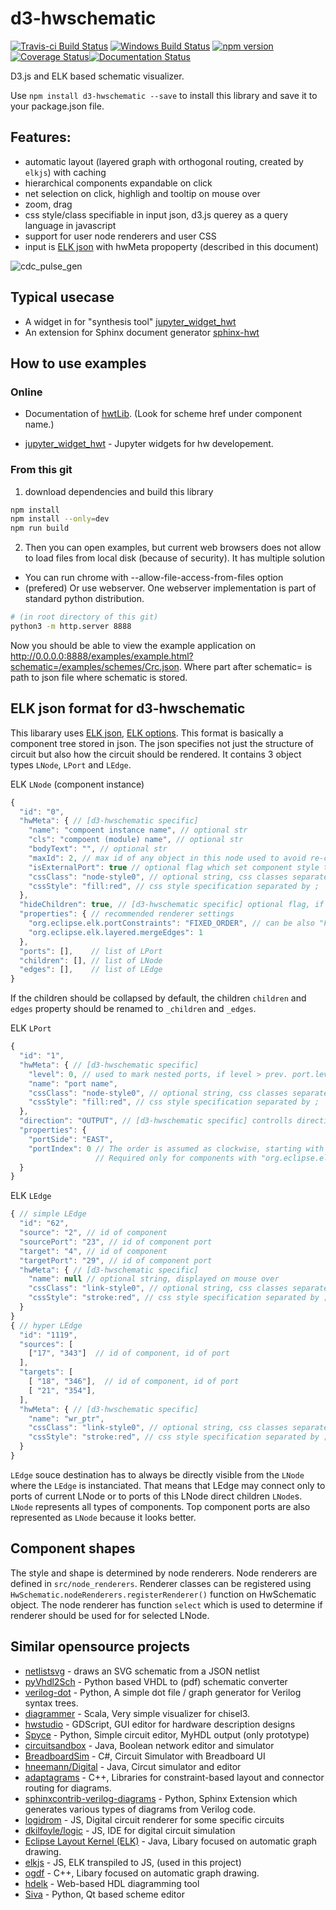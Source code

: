 # d3-hwschematic
[![Travis-ci Build Status](https://travis-ci.org/Nic30/d3-hwschematic.png?branch=master)](https://travis-ci.org/Nic30/d3-hwschematic)
[![Windows Build Status](https://ci.appveyor.com/api/projects/status/73w4swf18m8mr1t0?svg=true)](https://ci.appveyor.com/project/Nic3084362/d3-hwschematic)
[![npm version](https://badge.fury.io/js/d3-hwschematic.svg)](https://badge.fury.io/js/d3-hwschematic)[![Coverage Status](https://coveralls.io/repos/github/Nic30/d3-hwschematic/badge.svg?branch=master)](https://coveralls.io/github/Nic30/d3-hwschematic?branch=master)[![Documentation Status](https://readthedocs.org/projects/d3-hwschematic/badge/?version=latest)](http://d3-hwschematic.readthedocs.io/en/latest/?badge=latest)

D3.js and ELK based schematic visualizer.

Use `npm install d3-hwschematic --save` to install this library and save it to your package.json file.

## Features:

* automatic layout (layered graph with orthogonal routing, created by `elkjs`) with caching
* hierarchical components expandable on click
* net selection on click, highligh and tooltip on mouse over
* zoom, drag
* css style/class specifiable in input json, d3.js querey as a query language in javascript
* support for user node renderers and user CSS
* input is [ELK json](https://www.eclipse.org/elk/documentation/tooldevelopers/graphdatastructure/jsonformat.html) with hwMeta propoperty (described in this document)

![cdc_pulse_gen](https://github.com/Nic30/d3-hwschematic/raw/master/docs/cdc_pulse_gen.png "cdc_pulse_gen")

## Typical usecase

* A widget in for "synthesis tool" [jupyter_widget_hwt](https://github.com/Nic30/jupyter_widget_hwt)
* An extension for Sphinx document generator [sphinx-hwt](https://github.com/Nic30/sphinx-hwt)

## How to use examples

### Online

* Documentation of [hwtLib](https://hwtlib.readthedocs.io/en/latest/?badge=latest).
  (Look for scheme href under component name.)

* [jupyter_widget_hwt](https://github.com/Nic30/jupyter_widget_hwt) - Jupyter widgets for hw developement.


### From this git

1. download dependencies and build this library

```bash
npm install
npm install --only=dev
npm run build
```

2. Then you can open examples, but current web browsers does not allow to load files from local disk (because of security).
It has multiple solution
  * You can run chrome with --allow-file-access-from-files option
  * (prefered) Or use webserver. One webserver implementation is part of standard python distribution.

```bash
# (in root directory of this git)
python3 -m http.server 8888
```

Now you should be able to view the example application on http://0.0.0.0:8888/examples/example.html?schematic=/examples/schemes/Crc.json.
Where part after schematic= is path to json file where schematic is stored.


## ELK json format for d3-hwschematic

This libarary uses [ELK json](https://www.eclipse.org/elk/documentation/tooldevelopers/graphdatastructure/jsonformat.html), [ELK options](https://www.eclipse.org/elk/reference/options.html).
This format is basically a component tree stored in json.
The json specifies not just the structure of circuit but also how the circuit should be rendered.
It contains 3 object types `LNode`, `LPort` and `LEdge`.

ELK `LNode` (component instance)
```javascript
{
  "id": "0",
  "hwMeta": { // [d3-hwschematic specific]
    "name": "compoent instance name", // optional str
    "cls": "compoent (module) name", // optional str
    "bodyText": "", // optional str
    "maxId": 2, // max id of any object in this node used to avoid re-counting object in expand/collapse
    "isExternalPort": true // optional flag which set component style to external port
    "cssClass": "node-style0", // optional string, css classes separated by space
    "cssStyle": "fill:red", // css style specification separated by ;
  },
  "hideChildren": true, // [d3-hwschematic specific] optional flag, if true the body of component is collapsed
  "properties": { // recommended renderer settings
    "org.eclipse.elk.portConstraints": "FIXED_ORDER", // can be also "FREE" or other value accepted by ELK
    "org.eclipse.elk.layered.mergeEdges": 1
  },
  "ports": [],    // list of LPort
  "children": [], // list of LNode
  "edges": [],    // list of LEdge
}
```
If the children should be collapsed by default, the children `children` and `edges` property should be renamed to `_children` and `_edges`.

ELK `LPort`
```javascript
{
  "id": "1",
  "hwMeta": { // [d3-hwschematic specific]
    "level": 0, // used to mark nested ports, if level > prev. port.level port is member of prev. port
    "name": "port name",
    "cssClass": "node-style0", // optional string, css classes separated by space
    "cssStyle": "fill:red", // css style specification separated by ;
  },
  "direction": "OUTPUT", // [d3-hwschematic specific] controlls direction marker
  "properties": {
    "portSide": "EAST",
    "portIndex": 0 // The order is assumed as clockwise, starting with the leftmost port on the top side.
                   // Required only for components with "org.eclipse.elk.portConstraints": "FIXED_ORDER"
  }
}
```

ELK `LEdge`
```javascript
{ // simple LEdge
  "id": "62",
  "source": "2", // id of component 
  "sourcePort": "23", // id of component port
  "target": "4", // id of component 
  "targetPort": "29", // id of component port
  "hwMeta": { // [d3-hwschematic specific]
    "name": null // optional string, displayed on mouse over
    "cssClass": "link-style0", // optional string, css classes separated by space
    "cssStyle": "stroke:red", // css style specification separated by ;
  }
}
{ // hyper LEdge
  "id": "1119",
  "sources": [
    ["17", "343"]  // id of component, id of port
  ],
  "targets": [
    [ "18", "346"],  // id of component, id of port
    [ "21", "354"],
  ],
  "hwMeta": { // [d3-hwschematic specific] 
    "name": "wr_ptr",
    "cssClass": "link-style0", // optional string, css classes separated by space
    "cssStyle": "stroke:red", // css style specification separated by ;
  }
}
```

`LEdge` souce destination has to always be directly visible from the `LNode` where the `LEdge` is instanciated.
That means that LEdge may connect only to ports of current LNode or to ports of this LNode direct children `LNode`s.
`LNode` represents all types of components. Top component ports are also represented as `LNode` because it looks better.


## Component shapes

The style and shape is determined by node renderers. Node renderers are defined in `src/node_renderers`.
Renderer classes can be registered using  `HwSchematic.nodeRenderers.registerRenderer()` function on HwSchematic object.
The node renderer has function `select` which is used to determine if renderer should be used for for selected LNode.



## Similar opensource projects

* [netlistsvg](https://github.com/nturley/netlistsvg) - draws an SVG schematic from a JSON netlist
* [pyVhdl2Sch](https://github.com/LaurentCabaret/pyVhdl2Sch) -  Python based VHDL to (pdf) schematic converter
* [verilog-dot](https://github.com/ben-marshall/verilog-dot) - Python, A simple dot file / graph generator for Verilog syntax trees.
* [diagrammer](https://github.com/freechipsproject/diagrammer) - Scala, Very simple visualizer for chisel3.
* [hwstudio](https://github.com/umarcor/hwstudio) - GDScript, GUI editor for hardware description designs 
* [Spyce](https://github.com/imec-myhdl/Spyce) - Python, Simple circuit editor, MyHDL output (only prototype)
* [circuitsandbox](http://bitbucket.org/kwellwood/circuitsandbox) - Java, Boolean network editor and simulator
* [BreadboardSim](https://github.com/daveshah1/BreadboardSim) - C#, Circuit Simulator with Breadboard UI 
* [hneemann/Digital](https://github.com/hneemann/Digital) - Java, Circut simulator and editor
* [adaptagrams](https://github.com/mjwybrow/adaptagrams) - C++, Libraries for constraint-based layout and connector routing for diagrams.
* [sphinxcontrib-verilog-diagrams](https://github.com/SymbiFlow/sphinxcontrib-verilog-diagrams) - Python, Sphinx Extension which generates various types of diagrams from Verilog code.
* [logidrom](https://github.com/wavedrom/logidrom) - JS, Digital circuit renderer for some specific circuits
* [dkilfoyle/logic](https://github.com/dkilfoyle/logic) - JS, IDE for digital circuit simulation
* [Eclipse Layout Kernel (ELK)](https://github.com/eclipse/elk) - Java, Libary focused on automatic graph drawing.
* [elkjs](https://github.com/kieler/elkjs) - JS, ELK transpiled to JS, (used in this project)
* [ogdf](https://github.com/ogdf/ogdf) - C++, Libary focused on automatic graph drawing.
* [hdelk](https://github.com/davidthings/hdelk) - Web-based HDL diagramming tool
* [Siva](https://github.com/jasonpjacobs/Siva) - Python, Qt based scheme editor 

